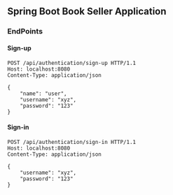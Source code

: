 ## Spring Boot Book Seller Application

### EndPoints

#### Sign-up

```
POST /api/authentication/sign-up HTTP/1.1
Host: localhost:8080
Content-Type: application/json

{
    "name": "user",
    "username": "xyz",
    "password": "123"
}
```

#### Sign-in

```
POST /api/authentication/sign-in HTTP/1.1
Host: localhost:8080
Content-Type: application/json

{
    "username": "xyz",
    "password": "123"
}
```